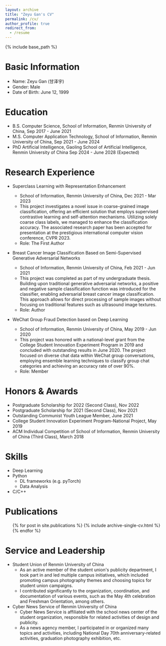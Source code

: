 ```yaml
---
layout: archive
title: "Zeyu Gan's CV"
permalink: /cv/
author_profile: true
redirect_from:
  - /resume
---
```


{% include base_path %}

Basic Information
======
* Name: Zeyu Gan (甘泽宇)
* Gender: Male
* Date of Birth: June 12, 1999

Education
======
* B.S. Computer Science, School of Information, Renmin University of China, Sep 2017 - June 2021
* M.S. Computer Application Technology, School of Information, Renmin University of China, Sep 2021 - June 2024
* PhD Artificial Intelligence, Gaoling School of Artificial Intelligence, Renmin University of China Sep 2024 - June 2028 (Expected)

Research Experience
======
* Superclass Learning with Representation Enhancement
  * School of Information, Renmin University of China, Dec 2021 - Mar 2023
  * This project investigates a novel issue in coarse-grained image classification, offering an efficient solution that employs supervised contrastive learning and self-attention mechanisms. Utilizing solely coarse class labels, we managed to enhance the classification accuracy. The associated research paper has been accepted for presentation at the prestigious international computer vision conference, CVPR 2023.
  * Role: The First Author

* Breast Cancer Image Classification Based on Semi-Supervised Generative Adversarial Networks
  * School of Information, Renmin University of China, Feb 2021 - Jun 2021
  * This project was completed as part of my undergraduate thesis. Building upon traditional generative adversarial networks, a positive and negative sample classification function was introduced for the classifier, enabling adversarial breast cancer image classification. This approach allows for direct processing of sample images without focusing on traditional features such as ultrasound image textures.
  * Role: Author

* WeChat Group Fraud Detection based on Deep Learning
  * School of Information, Renmin University of China, May 2019 - Jun 2020
  * This project was honored with a national-level grant from the College Student Innovation Experiment Program in 2019 and concluded with outstanding results in June 2020. The project focused on diverse chat data within WeChat group conversations, employing ensemble learning techniques to classify group chat categories and achieving an accuracy rate of over 90%.
  * Role: Member

Honors & Awards
======
* Postgraduate Scholarship for 2022 (Second Class), Nov 2022
* Postgraduate Scholarship for 2021 (Second Class), Nov 2021
* Outstanding Communist Youth League Member, June 2021
* College Student Innovation Experiment Program-National Project, May 2019
* ACM Individual Competition of School of Information, Renmin University of China (Third Class), March 2018

Skills
======
* Deep Learning
* Python
  * DL frameworks (e.g. pyTorch)
  * Data Analysis
* C/C++

Publications
======
  <ul>{% for post in site.publications %}
    {% include archive-single-cv.html %}
  {% endfor %}</ul>
  
Service and Leadership
======
* Student Union of Renmin University of China
  *  As an active member of the student union's publicity department, I took part in and led multiple campus initiatives, which included promoting campus photography themes and choosing topics for student union campaigns.
  *  I contributed significantly to the organization, coordination, and documentation of various events, such as the May 4th celebration and Freshman Orientation, among others.
* Cyber News Service of Renmin University of China
  *  Cyber News Service is affiliated with the school news center of the student organization, responsible for related activities of design and publicity.
  *  As a news agency member, I participated in or organized many topics and activities, including National Day 70th anniversary-related activities, graduation photography exhibition, etc.

